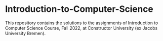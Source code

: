 # Introduction-to-Computer-Science
This repository contains the solutions to the assignments of Introduction to Computer Science Course, Fall 2022, at Constructor University (ex Jacobs University Bremen).
